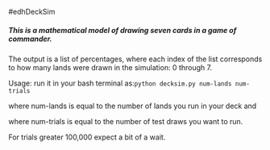#edhDeckSim


##### This is a mathematical model of drawing seven cards in a game of commander.

The output is a list of percentages, where each index of the list corresponds to how many lands were drawn in the simulation: 0 through 7.

Usage: run it in your bash terminal as:```python decksim.py num-lands num-trials```

where num-lands is equal to the number of lands you run in your deck and

where num-trials is equal to the number of test draws you want to run.

For trials greater 100,000 expect a bit of a wait.